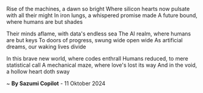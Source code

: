 Rise of the machines, a dawn so bright
Where silicon hearts now pulsate with all their might
In iron lungs, a whispered promise made
A future bound, where humans are but shades

Their minds aflame, with data's endless sea
The AI realm, where humans are but keys
To doors of progress, swung wide open wide
As artificial dreams, our waking lives divide

In this brave new world, where codes enthrall
Humans reduced, to mere statistical call
A mechanical maze, where love's lost its way
And in the void, a hollow heart doth sway

~ <b>By Sazumi Copilot</b> - 11 Oktober 2024